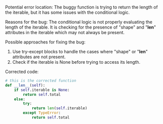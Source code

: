 Potential error location: The buggy function is trying to return the length of the iterable, but it has some issues with the conditional logic.

Reasons for the bug: The conditional logic is not properly evaluating the length of the iterable. It is checking for the presence of "shape" and "__len__" attributes in the iterable which may not always be present.

Possible approaches for fixing the bug:
1. Use try-except blocks to handle the cases where "shape" or "__len__" attributes are not present.
2. Check if the iterable is None before trying to access its length.

Corrected code:
```python
# this is the corrected function
def __len__(self):
    if self.iterable is None:
        return self.total
    else:
        try:
            return len(self.iterable)
        except TypeError:
            return self.total
```
